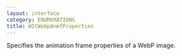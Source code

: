 ```yaml
---
layout: interface
category: ENUMERATIONS
title: WICWebpAnmfProperties
---
```


Specifies the animation frame properties of a WebP image.
